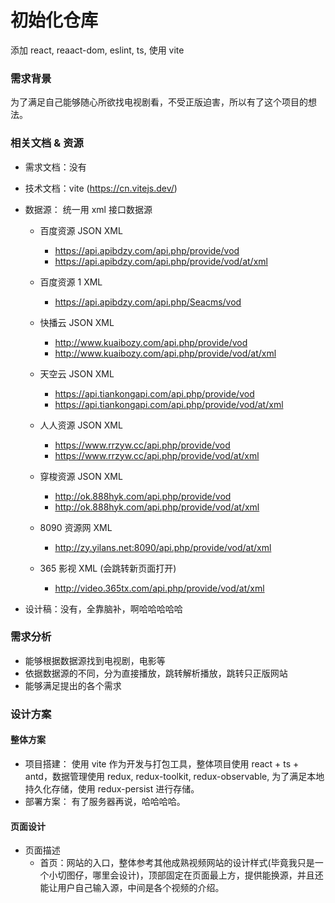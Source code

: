 # 初始化仓库

添加 react, reaact-dom, eslint, ts, 使用 vite

### 需求背景

为了满足自己能够随心所欲找电视剧看，不受正版迫害，所以有了这个项目的想法。

### 相关文档 & 资源

- 需求文档：没有
- 技术文档：vite (https://cn.vitejs.dev/)
- 数据源：
  统一用 xml 接口数据源

  - 百度资源 JSON XML
    - https://api.apibdzy.com/api.php/provide/vod
    - https://api.apibdzy.com/api.php/provide/vod/at/xml
  - 百度资源 1 XML
    - https://api.apibdzy.com/api.php/Seacms/vod
  - 快播云 JSON XML
    - http://www.kuaibozy.com/api.php/provide/vod
    - http://www.kuaibozy.com/api.php/provide/vod/at/xml
  - 天空云 JSON XML
    - https://api.tiankongapi.com/api.php/provide/vod
    - https://api.tiankongapi.com/api.php/provide/vod/at/xml
  - 人人资源 JSON XML
    - https://www.rrzyw.cc/api.php/provide/vod
    - https://www.rrzyw.cc/api.php/provide/vod/at/xml
  - 穿梭资源 JSON XML
    - http://ok.888hyk.com/api.php/provide/vod
    - http://ok.888hyk.com/api.php/provide/vod/at/xml
  - 8090 资源网 XML

    - http://zy.yilans.net:8090/api.php/provide/vod/at/xml

  - 365 影视 XML (会跳转新页面打开)
    - http://video.365tx.com/api.php/provide/vod/at/xml

- 设计稿：没有，全靠脑补，啊哈哈哈哈哈

### 需求分析

- 能够根据数据源找到电视剧，电影等
- 依据数据源的不同，分为直接播放，跳转解析播放，跳转只正版网站
- 能够满足提出的各个需求

### 设计方案

#### 整体方案

- 项目搭建：
  使用 vite 作为开发与打包工具，整体项目使用 react + ts + antd，数据管理使用 redux, redux-toolkit, redux-observable, 为了满足本地持久化存储，使用 redux-persist 进行存储。
- 部署方案：
  有了服务器再说，哈哈哈哈。

#### 页面设计

- 页面描述
  - 首页：网站的入口，整体参考其他成熟视频网站的设计样式(毕竟我只是一个小切图仔，哪里会设计)，顶部固定在页面最上方，提供能换源，并且还能让用户自己输入源，中间是各个视频的介绍。
